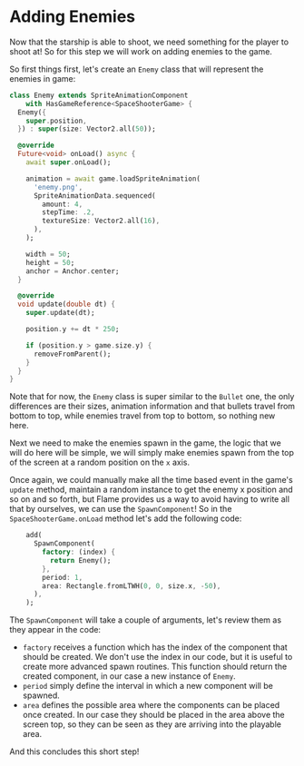 # Adding Enemies

Now that the starship is able to shoot, we need something for the player to shoot at! So for
this step we will work on adding enemies to the game.

So first things first, let's create an `Enemy` class that will represent the enemies in game:

```dart
class Enemy extends SpriteAnimationComponent
    with HasGameReference<SpaceShooterGame> {
  Enemy({
    super.position,
  }) : super(size: Vector2.all(50));

  @override
  Future<void> onLoad() async {
    await super.onLoad();

    animation = await game.loadSpriteAnimation(
      'enemy.png',
      SpriteAnimationData.sequenced(
        amount: 4,
        stepTime: .2,
        textureSize: Vector2.all(16),
      ),
    );

    width = 50;
    height = 50;
    anchor = Anchor.center;
  }

  @override
  void update(double dt) {
    super.update(dt);

    position.y += dt * 250;

    if (position.y > game.size.y) {
      removeFromParent();
    }
  }
}
```

Note that for now, the `Enemy` class is super similar to the `Bullet` one, the only differences are
their sizes, animation information and that bullets travel from bottom to top, while enemies travel from
top to bottom, so nothing new here.

Next we need to make the enemies spawn in the game, the logic that we will do here will be simple,
we will simply make enemies spawn from the top of the screen at a random position on the `x` axis.

Once again, we could manually make all the time based event in the game's `update` method, maintain
a random instance to get the enemy x position and so on and so forth, but Flame provides us a
way to avoid having to write all that by ourselves, we can use the `SpawnComponent`! So in the
`SpaceShooterGame.onLoad` method let's add the following code:

```dart
    add(
      SpawnComponent(
        factory: (index) {
          return Enemy();
        },
        period: 1,
        area: Rectangle.fromLTWH(0, 0, size.x, -50),
      ),
    );
```

The `SpawnComponent` will take a couple of arguments, let's review them as they appear in the code:

- `factory` receives a function which has the index of the component that should be created. We don't use
the index in our code, but it is useful to create more advanced spawn routines.
This function should return the created component, in our case a new instance of `Enemy`.
- `period` simply define the interval in which a new component will be spawned.
- `area` defines the possible area where the components can be placed once created. In our case they
should be placed in the area above the screen top, so they can be seen as they are arriving into the
playable area.

And this concludes this short step!
